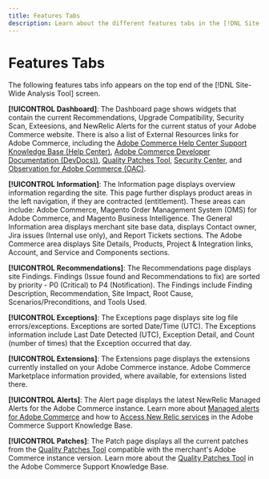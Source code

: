 ```yaml
---
title: Features Tabs
description: Learn about the different features tabs in the [!DNL Site-Wide Analysis Tool]
---
```

# Features Tabs

The following features tabs info appears on the top end of the [!DNL Site-Wide Analysis Tool] screen.

**[!UICONTROL Dashboard]**: The Dashboard page shows widgets that contain the current Recommendations, Upgrade Compatibility, Security Scan, Exteesions, and NewRelic Alerts for the current status of your Adobe Commerce website. There is also a list of External Resources links for Adobe Commerce, including the [Adobe Commerce Help Center Support Knowledge Base (Help Center)](https://support.magento.com/), [Adobe Commerce Developer Documentation (DevDocs))](https://devdocs.magento.com/), [Quality Patches Tool](https://devdocs.magento.com/quality-patches/tool.html#patch-grid), [Security Center](https://magento.com/security), and [Observation for Adobe Commerce (OAC)](https://support.magento.com/hc/en-us/articles/4402379845901-Use-Observation-for-Adobe-Commerce).

**[!UICONTROL Information]**: The Information page displays overview information regarding the site. This page further displays product areas in the left navigation, if they are contracted (entitlement).  These areas can include: Adobe Commerce, Magento Order Management System (OMS) for Adobe Commerce, and Magento Business Intelligence.
The General Information area displays merchant site base data, displays Contact owner, Jira issues (Internal use only), and Report Tickets sections.
The Adobe Commerce area displays Site Details, Products, Project & Integration links, Account, and Service and Components sections.

**[!UICONTROL Recommendations]**: The Recommendations page displays site Findings. Findings (Issue found and Recommendations to fix) are sorted by priority - P0 (Critical) to P4 (Notification).
The Findings include Finding Description, Recommendation, Site Impact, Root Cause, Scenarios/Preconditions, and Tools Used.

**[!UICONTROL Exceptions]**: The Exceptions page displays site log file errors/exceptions. Exceptions are sorted Date/Time (UTC).
The Exceptions information include Last Date Detected (UTC), Exception Detail, and Count (number of times) that the Exception occurred that day.

**[!UICONTROL Extensions]**: The Extensions page displays the extensions currently installed on your Adobe Commerce instance. Adobe Commerce Marketplace information provided, where available, for extensions listed there.

**[!UICONTROL Alerts]**: The Alert page displays the latest NewRelic Managed Alerts for the Adobe Commerce instance. Learn more about [Managed alerts for Adobe Commerce](https://support.magento.com/hc/en-us/articles/360045806832) and how to [Access New Relic services](https://support.magento.com/hc/en-us/articles/360039127712) in the Adobe Commerce Support Knowledge Base.

**[!UICONTROL Patches]**: The Patch page displays all the current patches from the [Quality Patches Tool](https://devdocs.magento.com/quality-patches/tool.html#patch-grid) compatible with the merchant's Adobe Commerce instance version. Learn more about the [Quality Patches Tool](https://support.magento.com/hc/en-us/articles/360047139492) in the Adobe Commerce Support Knowledge Base.


